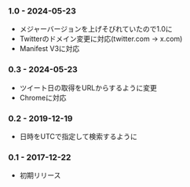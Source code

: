 ### 1.0 - 2024-05-23

- メジャーバージョンを上げそびれていたので1.0に
- Twitterのドメイン変更に対応(twitter.com → x.com)
- Manifest V3に対応

### 0.3 - 2024-05-23

- ツイート日の取得をURLからするように変更
- Chromeに対応

### 0.2 - 2019-12-19

- 日時をUTCで指定して検索するように

### 0.1 - 2017-12-22

- 初期リリース
